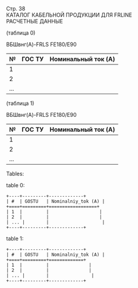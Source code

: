 Стр. 38  
КАТАЛОГ КАБЕЛЬНОЙ ПРОДУКЦИИ ДЛЯ FRLINE  
РАСЧЕТНЫЕ ДАННЫЕ  

(таблица 0)

ВБШвнг(A)-FRLS FE180/E90

| № | ГОС ТУ | Номинальный ток (A) |
|---|--------|----------------------|
| 1 |        |                      |
| 2 |        |                      |
| ... |       |                     |

(таблица 1)

ВБШвнг(A)-FRLS FE180/E90

| № | ГОС ТУ | Номинальный ток (A) |
|---|--------|----------------------|
| 1 |        |                      |
| 2 |        |                      |
| ... |       |                     |

Tables:

table 0:
```
+----+---------+-------------+
| #  | GOSTU   | Nominalniy_tok (A) |
+====+=========+==================+
| 1  |         |                   |
| 2  |         |                   |
| ... |        |                    |
+----+---------+-------------+
```

table 1:
```
+----+---------+-------------+
| #  | GOSTU   | Nominalniy_tok (A) |
+====+=========+=============+
| 1  |         |               |
| 2  |         |               |
| ... |        |                |
+----+---------+-------------+